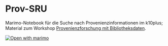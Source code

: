 # Prov-SRU

Marimo-Notebook für die Suche nach Provenienzinformationen im k10plus; Material zum Workshop [Provenienzforschung mit Bibliotheksdaten](https://lab.sbb.berlin/bibliotheksdaten-provenienzforschung/).

[![Open with marimo](https://marimo.io/shield.svg)](https://marimo.app/?src=https%3A%2F%2Fgithub.com%2Fr0man-ist%2FProv-SRU%2Fblob%2Fmain%2Fsru_provenienz.py)
